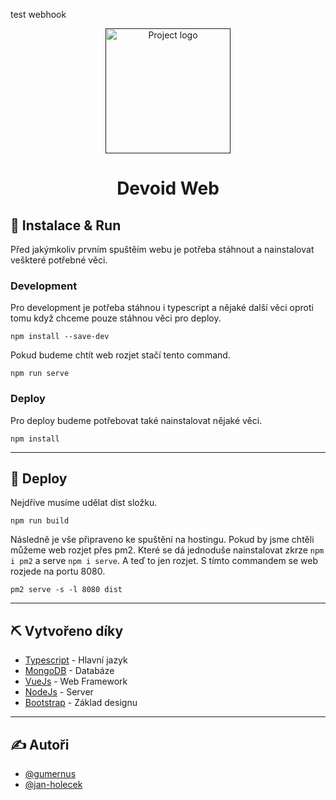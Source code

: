 test webhook
<p align="center">
  <a href="" rel="noopener">
 <img width=200px height=200px src="https://cdn.discordapp.com/attachments/924652321793769542/924785573862981682/c7525dbaf38efd42f323f112c8677238.png" alt="Project logo"></a>
</p>

<h1 align="center">Devoid Web</h1>

<div align="center">

</div>

## 💾 Instalace  & Run
Před jakýmkoliv prvním spuštěím webu je potřeba stáhnout a nainstalovat veškteré potřebné věci.

### Development
Pro development je potřeba stáhnou i typescript a nějaké další věci oproti tomu když chceme pouze stáhnou věci pro deploy.

```
npm install --save-dev
```

Pokud budeme chtít web rozjet stačí tento command.
```
npm run serve
```
### Deploy
Pro deploy budeme potřebovat také nainstalovat nějaké věci.

```
npm install
```

---

## 🚀 Deploy</a>
Nejdříve musíme udělat dist složku.
```
npm run build
```

Následně je vše připraveno ke spuštění na hostingu. Pokud by jsme chtěli můžeme web rozjet přes pm2. Které se dá jednoduše nainstalovat zkrze `npm i pm2` a serve `npm i serve`. A teď to jen rozjet. S tímto commandem se web rozjede na portu 8080.

```
pm2 serve -s -l 8080 dist
```

---

## ⛏️ Vytvořeno díky </a>
- [Typescript](https://www.typescriptlang.org/) - Hlavní jazyk
- [MongoDB](https://www.mongodb.com/) - Databáze
- [VueJs](https://vuejs.org/) - Web Framework
- [NodeJs](https://nodejs.org/en/) - Server
- [Bootstrap](https://getbootstrap.com/) - Základ designu

---

## ✍️ Autoři</a>

- [@gumernus](https://github.com/gumernus) 
- [@jan-holecek](https://github.com/jan-holecek)



